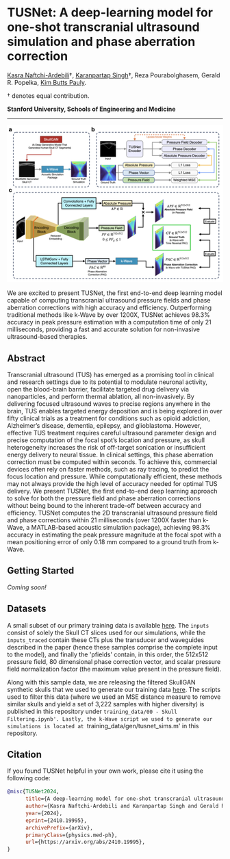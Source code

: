 # TUSNet: A deep-learning model for one-shot transcranial ultrasound simulation and phase aberration correction

[Kasra Naftchi-Ardebili](https://bioengineering.stanford.edu/people/kasra-naftchi-ardebili)†, [Karanpartap Singh](https://karanps.com)†, Reza Pourabolghasem, Gerald R. Popelka, [Kim Butts Pauly](https://kbplab.stanford.edu).

† denotes equal contribution.

**Stanford University, Schools of Engineering and Medicine**

<hr>

![Figure introducing the architecture and training procedure for TUSNet. Displays encoder/multi-decoder setup and evaluation pipeline.](figures/intro.png)

We are excited to present TUSNet, the first end-to-end deep learning model capable of computing transcranial ultrasound pressure fields and phase aberration corrections with high accuracy and efficiency. Outperforming traditional methods like k-Wave by over 1200X, TUSNet achieves 98.3% accuracy in peak pressure estimation with a computation time of only 21 milliseconds, providing a fast and accurate solution for non-invasive ultrasound-based therapies.

## Abstract

Transcranial ultrasound (TUS) has emerged as a promising tool in clinical and research settings due to its potential to modulate neuronal activity, open the blood-brain barrier, facilitate targeted drug delivery via nanoparticles, and perform thermal ablation, all non-invasively. By delivering focused ultrasound waves to precise regions anywhere in the brain, TUS enables targeted energy deposition and is being explored in over fifty clinical trials as a treatment for conditions such as opioid addiction, Alzheimer’s disease, dementia, epilepsy, and glioblastoma. However, effective TUS treatment requires careful ultrasound parameter design and precise computation of the focal spot’s location and pressure, as skull heterogeneity increases the risk of off-target sonication or insufficient energy delivery to neural tissue. In clinical settings, this phase aberration correction must be computed within seconds. To achieve this, commercial devices often rely on faster methods, such as ray tracing, to predict the focus location and pressure. While computationally efficient, these methods may not always provide the high level of accuracy needed for optimal TUS delivery. We present TUSNet, the first end-to-end deep learning approach to solve for both the pressure field and phase aberration corrections without being bound to the inherent trade-off between accuracy and efficiency. TUSNet computes the 2D transcranial ultrasound pressure field and phase corrections within 21 milliseconds (over 1200X faster than k-Wave, a MATLAB-based acoustic simulation package), achieving 98.3% accuracy in estimating the peak pressure magnitude at the focal spot with a mean positioning error of only 0.18 mm compared to a ground truth from k-Wave.

## Getting Started

_Coming soon!_

## Datasets

A small subset of our primary training data is available [here](https://figshare.com/articles/dataset/TUSNet_Training_Simulations/28102640). The `inputs` consist of solely the Skull CT slices used for our simulations, while the `inputs_traced` contain these CTs plus the transducer and waveguides described in the paper (hence these samples comprise the complete input to the model), and finally the 'pfields' contain, in this order, the 512x512 pressure field, 80 dimensional phase correction vector, and scalar pressure field normalization factor (the maximum value present in the pressure field).

Along with this sample data, we are releasing the filtered SkullGAN synthetic skulls that we used to generate our training data [here](https://figshare.com/articles/dataset/SkullGAN_Filtered_Synthetic_Skulls/28102670). The scripts used to filter this data (where we used an MSE distance measure to remove similar skulls and yield a set of 3,222 samples with higher diversity) is published in this repository under `training_data/00 - Skull Filtering.ipynb'. Lastly, the k-Wave script we used to generate our simulations is located at `training_data/gen/tusnet_sims.m' in this repository. 

## Citation

If you found TUSNet helpful in your own work, please cite it using the following code:

```bibtex
@misc{TUSNet2024,
      title={A deep-learning model for one-shot transcranial ultrasound simulation and phase aberration correction}, 
      author={Kasra Naftchi-Ardebili and Karanpartap Singh and Gerald R. Popelka and Kim Butts Pauly},
      year={2024},
      eprint={2410.19995},
      archivePrefix={arXiv},
      primaryClass={physics.med-ph},
      url={https://arxiv.org/abs/2410.19995}, 
}
```
